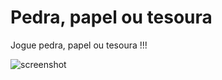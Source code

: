 # Pedra, papel ou tesoura

Jogue pedra, papel ou tesoura !!!

![screenshot](https://i.ibb.co/C91RVRs/pedrapapel.png)
